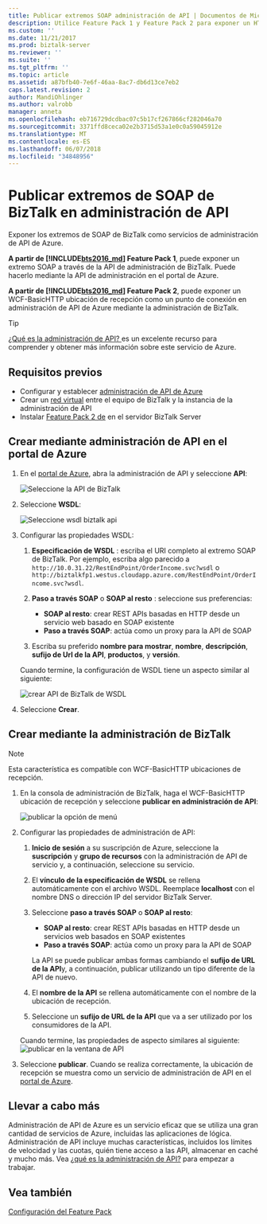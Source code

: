 ```yaml
---
title: Publicar extremos SOAP administración de API | Documentos de Microsoft
description: Utilice Feature Pack 1 y Feature Pack 2 para exponer un HTTP de WCF-Basic BizTalk ubicación de recepción como un extremo SOAP en administración de API. Puede hacerlo mediante la consola de administración de BizTalk o pegue el punto de conexión directamente dentro de la API de administración en el portal de Azure.
ms.custom: ''
ms.date: 11/21/2017
ms.prod: biztalk-server
ms.reviewer: ''
ms.suite: ''
ms.tgt_pltfrm: ''
ms.topic: article
ms.assetid: a87bfb40-7e6f-46aa-8ac7-db6d13ce7eb2
caps.latest.revision: 2
author: MandiOhlinger
ms.author: valrobb
manager: anneta
ms.openlocfilehash: eb716729dcdbac07c5b17cf267866cf282046a70
ms.sourcegitcommit: 3371ffd8ceca02e2b3715d53a1e0c0a59045912e
ms.translationtype: MT
ms.contentlocale: es-ES
ms.lasthandoff: 06/07/2018
ms.locfileid: "34848956"
---
```

# <a name="publish-biztalk-soap-endpoints-in-api-management"></a>Publicar extremos de SOAP de BizTalk en administración de API

Exponer los extremos de SOAP de BizTalk como servicios de administración de API de Azure. 

**A partir de [!INCLUDE[bts2016_md](../includes/bts2016-md.md)] Feature Pack 1**, puede exponer un extremo SOAP a través de la API de administración de BizTalk. Puede hacerlo mediante la API de administración en el portal de Azure. 

**A partir de [!INCLUDE[bts2016_md](../includes/bts2016-md.md)] Feature Pack 2**, puede exponer un WCF-BasicHTTP ubicación de recepción como un punto de conexión en administración de API de Azure mediante la administración de BizTalk. 

> [!TIP]
> [¿Qué es la administración de API? ](https://docs.microsoft.com/azure/api-management/api-management-key-concepts) es un excelente recurso para comprender y obtener más información sobre este servicio de Azure.

## <a name="prerequisites"></a>Requisitos previos
* Configurar y establecer [administración de API de Azure](https://docs.microsoft.com/azure/api-management/api-management-get-started)
* Crear un [red virtual](https://docs.microsoft.com/azure/api-management/api-management-using-with-vnet) entre el equipo de BizTalk y la instancia de la administración de API
* Instalar [Feature Pack 2 de](https://aka.ms/bts2016fp2) en el servidor BizTalk Server

## <a name="create-using-api-management-in-azure-portal"></a>Crear mediante administración de API en el portal de Azure 
1. En el [portal de Azure](https://portal.azure.com), abra la administración de API y seleccione **API**:

    ![Seleccione la API de BizTalk](../core/media/select-api-for-biztalk.png)
    
2. Seleccione **WSDL**:

    ![Seleccione wsdl biztalk api](../core/media/select-wsdl-biztalk-api.png)
    
3. Configurar las propiedades WSDL: 

    1. **Especificación de WSDL** : escriba el URI completo al extremo SOAP de BizTalk. Por ejemplo, escriba algo parecido a `http://10.0.31.22/RestEndPoint/OrderIncome.svc?wsdl` o `http://biztalkfp1.westus.cloudapp.azure.com/RestEndPoint/OrderIncome.svc?wsdl`.  

    2. **Paso a través SOAP** o **SOAP al resto** : seleccione sus preferencias: 
        * **SOAP al resto**: crear REST APIs basadas en HTTP desde un servicio web basado en SOAP existente
        * **Paso a través SOAP**: actúa como un proxy para la API de SOAP 

    3. Escriba su preferido **nombre para mostrar**, **nombre**, **descripción**, **sufijo de Url de la API**, **productos**, y **versión**.

    Cuando termine, la configuración de WSDL tiene un aspecto similar al siguiente: 

    ![crear API de BizTalk de WSDL](../core/media/create-api-from-wsdl-biztalk.png)

4. Seleccione **Crear**.

## <a name="create-using-the-biztalk-administration"></a>Crear mediante la administración de BizTalk

> [!NOTE] 
> Esta característica es compatible con WCF-BasicHTTP ubicaciones de recepción. 

1. En la consola de administración de BizTalk, haga el WCF-BasicHTTP ubicación de recepción y seleccione **publicar en administración de API**:  

    ![publicar la opción de menú](../core/media/publish-to-api-management-option.png)
 
2. Configurar las propiedades de administración de API: 

    1. **Inicio de sesión** a su suscripción de Azure, seleccione la **suscripción** y **grupo de recursos** con la administración de API de servicio y, a continuación, seleccione su servicio.

    2. El **vínculo de la especificación de WSDL** se rellena automáticamente con el archivo WSDL. Reemplace **localhost** con el nombre DNS o dirección IP del servidor BizTalk Server. 

    3. Seleccione **paso a través SOAP** o **SOAP al resto**:  
        * **SOAP al resto**: crear REST APIs basadas en HTTP desde un servicios web basados en SOAP existentes
        * **Paso a través SOAP**: actúa como un proxy para la API de SOAP 

        La API se puede publicar ambas formas cambiando el **sufijo de URL de la API**y, a continuación, publicar utilizando un tipo diferente de la API de nuevo.

    4. El **nombre de la API** se rellena automáticamente con el nombre de la ubicación de recepción.

    5. Seleccione un **sufijo de URL de la API** que va a ser utilizado por los consumidores de la API. 

    Cuando termine, las propiedades de aspecto similares al siguiente:  
    ![publicar en la ventana de API](../core/media/api-management-publish-window.png)


3. Seleccione **publicar**. Cuando se realiza correctamente, la ubicación de recepción se muestra como un servicio de administración de API en el [portal de Azure](https://portal.azure.com). 

## <a name="do-more"></a>Llevar a cabo más
Administración de API de Azure es un servicio eficaz que se utiliza una gran cantidad de servicios de Azure, incluidas las aplicaciones de lógica. Administración de API incluye muchas características, incluidos los límites de velocidad y las cuotas, quién tiene acceso a las API, almacenar en caché y mucho más. Vea [¿qué es la administración de API?](https://docs.microsoft.com/azure/api-management/api-management-key-concepts) para empezar a trabajar.

## <a name="see-also"></a>Vea también
[Configuración del Feature Pack](configure-the-feature-pack.md)
